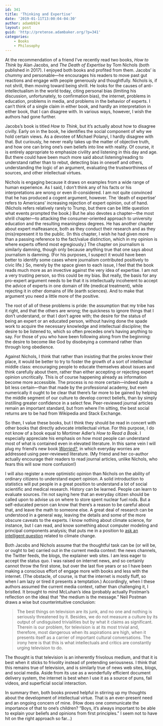 ```yaml
---
id: 341
title: 'Thinking and Expertise'
date: '2019-01-11T13:00:04-04:30'
author: adamb924
layout: post
guid: 'http://pretense.adambaker.org/?p=341'
categories:
    - Books
    - Philosophy
---
```


At the recommendation of a friend I’ve recently read two books, *How to Think* by Alan Jacobs, and *The Death of Expertise* by Tom Nichols (both published in 2017). I enjoyed both books and profited from them. Jacobs’ is chummy and personable—he encourages his readers to move past gut reactions and engage with people generously and thoughtfully. Nichols is, if not shrill, then moving toward being shrill. He looks for the causes of anti-intellectualism in the world today, citing personal bias (limiting his discussion, unfortunately, to confirmation bias), the internet, problems in education, problems in media, and problems in the behavior of experts. I can’t think of a single claim in either book, and hardly an interpretation in either book, that I can disagree with. In various ways, however, I wish the authors had gone further.

Jacobs’s book is titled *How to Think*, but it’s actually about how to disagree civilly. Early on in the book, he identifies the social component of why we hold certain views. As a devotee of Michael Polanyi, I hardly disagree with that. But curiously, he never really takes up the matter of objective truth, and how one can bring one’s own beliefs into line with reality. Of course, it is entirely appropriate to emphasize civility and listening in this day and age. But there could have been much more said about listening/reading to understand rather than to rebut, detecting bias in oneself and others, understanding the logic of an argument, evaluating the trustworthiness of sources, and other intellectual virtues.

Nichols is engaging because it draws on examples from a wide range of human experience. As I said, I don’t think any of his facts or his interpretations are wrong or even ill-considered. I am not quite convinced that he has produced a cogent argument, however. The ‘death of expertise’ refers to Americans’ increasing rejection of expert opinion, out of hand. (Nichols refers relatively rarely to Trump, but there can be little question what events prompted the book.) But he also devotes a chapter—the most shrill chapter—to attacking the consumer-oriented approach to university education and the resulting meaningless degrees. He has another chapter about expert malfeasance, both as they conduct their research and as they (mis)represent it to the public. (In this chapter, I wish he had given more than a passing reference to the fact/value distinction, which in my opinion is where experts offend most egregiously.) The chapter on journalism is similarly damning, though only because anything true that one says about journalism is damning. (For his purposes, I suspect it would have been better to identify some cases where journalism contributed positively to civic life.) So, merely by the space given to each issue, I feel that the book reads much more as an invective against the very idea of expertise. I am not a very trusting person, so this could be my bias. But really, the basis for any pro-expert argument needs to be that it is intellectually incoherent to accept the advice of experts in one domain of life (medical treatment), while rejecting it in other domains of life (earth sciences). And to make that argument you need a little more of the positive.

The root of all of these problems is pride: the assumption that my tribe has it right, and that the others are wrong; the quickness to ignore things that I don’t understand, or that I don’t agree with; the desire for the status of being an expert or an educated person, without having done the spade work to acquire the necessary knowledge and intellectual discipline; the desire to be listened to, which so often precedes one’s having anything to say. For those of you who have been following along from the beginning: the desire to become like God by disobeying a command rather than through long obedience.

Against Nichols, I think that rather than insisting that the proles know their place, it would be better to try to foster the growth of a sort of intellectual middle class: encouraging people to educate themselves about issues and think carefully about them, rather than either accepting or rejecting expert opinion uncritically. This is of course happening already as information become more accessible. The process is no more certain—indeed quite a bit less certain—than that made by the professional academy, but even numerically it ought to be clear that there’s far more to be gained by helping the middle segment of our culture to develop correct beliefs, than by simply instilling greater confidence in a select few. Peer-reviewed journal articles remain an important standard, but from where I’m sitting, the best social returns are to be had from Wikipedia and Stack Exchange.

So then, I value these books, but I think they should be read in concert with other books that directly advocate intellectual virtue. For this purpose, I do not know of a book equal to Mortimer Adler’s *How to Read a Book*. I especially appreciate his emphasis on how most people can understand most of what is contained even in elevated literature. In this same vein I will plug my friend’s new book *[Worried?](https://www.amazon.com/Worried-Science-investigates-common-concerns-ebook/dp/B07F1X6NKJ)*, in which everyday worries are addressed using peer-reviewed literature. (My friend and her co-author actually encourage their readers to read journal articles, unlike Nichols, who fears this will sow more confusion!)

I will also register a more optimistic opinion than Nichols on the ability of ordinary citizens to understand expert opinion. A solid introduction to statistics will put people in a great position to understand a lot of social scientific and medical research. History can be learned. People can learn to evaluate sources. I’m not saying here that an everyday citizen should be called upon to advise us on where to store spent nuclear fuel rods. But a self-educated person can know that there’s a reason to be careful about that, and leave the math to someone else. A great deal of research can be understood in a general way, leaving the details and some of the more obscure caveats to the experts. I know nothing about climate science, for instance, but I can read, and know something about computer modeling and principal components analysis; that puts me in a position to [ask an intelligent question](https://earthscience.stackexchange.com/questions/13345/do-current-general-circulation-models-model-climate-oscillations) related to climate change.

Both Jacobs and Nichols assume that the thoughtful task can be (or will be, or ought to be) carried out in the current media context: the news channels, the Twitter feeds, the blogs, the explainer web sites. I am less eager to accept the status quo. I was raised on internet news, and so certainly cannot throw the first stone, but over the last five years or so I have been making a conscious effort of engage more with books and less with the internet. (The obstacle, of course, is that the internet is mostly fluff, so when I am lazy or tired it presents a temptation.) Accordingly, when I these authors assumed the current media context, rather than challenging it, I bristled. It brought to mind McLuhan’s idea (probably actually Postman’s reflection on the idea) that “the medium is the message.” Neil Postman draws a wise but counterintuitive conclusion:

> The best things on television are its junk, and no one and nothing is seriously threatened by it. Besides, we do not measure a culture by its output of undisguised trivialities but by what it claims as significant. Therein is our problem, for television is at its most trivial and, therefore, most dangerous when its aspirations are high, when it presents itself as a carrier of important cultural conversations. The irony here is that this is what intellectuals and critics are constantly urging television to do.

The thought is that television is an inherently frivolous medium, and that it is best when it sticks to frivolity instead of pretending seriousness. I think that this remains true of television, and is similarly true of news web sites, blogs, and social media. Aside from its use as a wonderfully efficient document delivery system, the internet is best when I use it as a source of puns, fail videos, and superficial social interaction.

In summary then, both books proved helpful in stirring up my thoughts about the development of intellectual virtue. That is an ever-present need and an ongoing concern of mine. (How does one communicate the importance of that to one’s children? “Boys, it’s always important to be able to explain your beliefs and opinions from first principles.” I seem not to have hit on the right approach so far…)